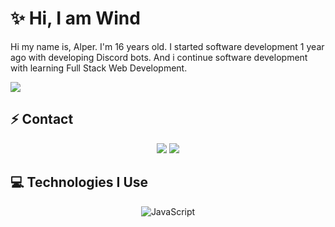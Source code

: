 # ✨ Hi, I am Wind

Hi my name is, Alper. I'm 16 years old. I started software development 1 year ago with developing Discord bots. And i continue software development with learning Full Stack Web Development.

<img src="https://komarev.com/ghpvc/?username=windxdd&color=dc143c"/>

## ⚡ Contact
<div align="center">
    <a href="https://discord.com/users/510823471266136094" target="_blank"><img src="https://shields.io/badge/Wind-111111.svg?&style=for-the-badge&logo=discord"></a>
    <a href="https://discord.gg/galaxytr" target="_blank"><img src="https://shields.io/badge/My Discord Server-111111.svg?&style=for-the-badge"></a>
</div>

## 💻 Technologies I Use
<div align="center">
    <img alt="JavaScript" align="center" src="https://img.shields.io/badge/-Javascript-edb200?style=flat-square&logo=javascript&logoColor=white"/>
</div>


